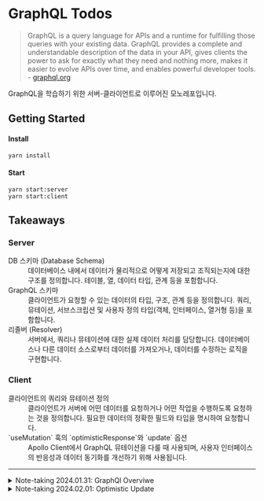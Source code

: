 # GraphQL Todos

> GraphQL is a query language for APIs and a runtime for fulfilling those queries with your existing data. GraphQL provides a complete and understandable description of the data in your API, gives clients the power to ask for exactly what they need and nothing more, makes it easier to evolve APIs over time, and enables powerful developer tools. - [graphql.org](https://graphql.org/)

GraphQL을 학습하기 위한 서버-클라이언트로 이루어진 모노레포입니다.

## Getting Started

#### Install

```
yarn install
```

#### Start

```
yarn start:server
yarn start:client
```

## Takeaways

### Server

<dl>
  <dt>DB 스키마 (Database Schema)</dt>
  <dd>데이터베이스 내에서 데이터가 물리적으로 어떻게 저장되고 조직되는지에 대한 구조를 정의합니다.
  테이블, 열, 데이터 타입, 관계 등을 포함합니다.</dd>

  <dt>GraphQL 스키마</dt>
  <dd>클라이언트가 요청할 수 있는 데이터의 타입, 구조, 관계 등을 정의합니다.
  쿼리, 뮤테이션, 서브스크립션 및 사용자 정의 타입(객체, 인터페이스, 열거형 등)을 포함합니다.</dd>

  <dt>리졸버 (Resolver)</dt>
  <dd>서버에서, 쿼리나 뮤테이션에 대한 실제 데이터 처리를 담당합니다.
  데이터베이스나 다른 데이터 소스로부터 데이터를 가져오거나, 데이터를 수정하는 로직을 구현합니다.</dd>
</dl>

### Client

<dl>
  <dt>클라이언트의 쿼리와 뮤테이션 정의</dt>
  <dd>클라이언트가 서버에 어떤 데이터를 요청하거나 어떤 작업을 수행하도록 요청하는 것을 정의합니다.
필요한 데이터의 정확한 필드와 타입을 명시하여 요청합니다.</dd>

  <dt>`useMutation` 훅의 `optimisticResponse`와 `update` 옵션</dt>
  <dd>Apollo Client에서 GraphQL 뮤테이션을 다룰 때 사용되며, 사용자 인터페이스의 반응성과 데이터 동기화를 개선하기 위해 사용됩니다.</dd>
</dl>

---

<details>
<summary>Note-taking 2024.01.31: GraphQl Overviwe</summary>
<div markdown="1">

![KakaoTalk_20240131_133922967](https://github.com/jiheon788/graphql-todos-monorepo/assets/90181028/a3cbe665-acb2-462f-a1ae-a2511dd5890f)

</div>
</details>

<details>
<summary>Note-taking 2024.02.01: Optimistic Update</summary>
<div markdown="2">

![image](https://github.com/jiheon788/graphql-todos-monorepo/assets/90181028/9f364511-301b-4ae0-8aad-6e7409d03b50)

</div>
</details>

